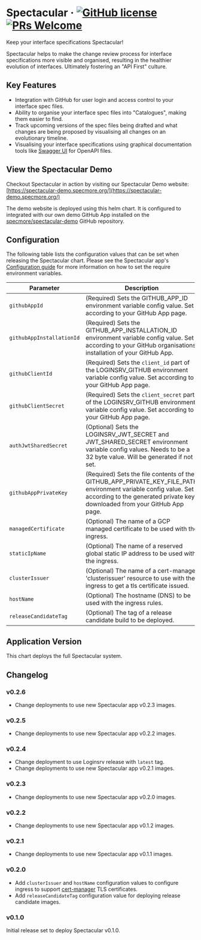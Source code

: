 # Spectacular &middot; [![GitHub license](https://img.shields.io/badge/license-MIT-blue.svg)](https://github.com/specmore/spectacular/blob/master/LICENSE) [![PRs Welcome](https://img.shields.io/badge/PRs-welcome-brightgreen.svg)](https://github.com/specmore/spectacular/blob/master/CONTRIBUTING.md#your-first-pull-request)
Keep your interface specifications Spectacular!

Spectacular helps to make the change review process for interface specifications more visible and organised, resulting in the healthier evolution of interfaces. Ultimately fostering an "API First" culture.

## Key Features
* Integration with GitHub for user login and access control to your interface spec files.
* Ability to organise your interface spec files into "Catalogues", making them easier to find.
* Track upcoming versions of the spec files being drafted and what changes are being proposed by visualising all changes on an evolutionary timeline.
* Visualising your interface specifications using graphical documentation tools like [Swagger UI](https://github.com/swagger-api/swagger-ui) for OpenAPI files.

## View the Spectacular Demo
Checkout Spectacular in action by visiting our Spectacular Demo website: [https://spectacular-demo.specmore.org/](https://spectacular-demo.specmore.org/)

The demo website is deployed using this helm chart. It is configured to integrated with our own demo GitHub App installed on the [specmore/spectacular-demo](https://github.com/specmore/spectacular-demo) GitHub repository.

## Configuration
The following table lists the configuration values that can be set when releasing the Spectacular chart. Please see the Spectacular app's [Configuration guide](https://github.com/specmore/spectacular/blob/master/docs/configuration.md) for more information on how to set the require environment variables.

Parameter | Description | Default
--- | --- | ---
`githubAppId` | (Required) Sets the GITHUB_APP_ID environment variable config value. Set according to your GitHub App page. | `'70007'` (our demo app)
`githubAppInstallationId` | (Required) Sets the GITHUB_APP_INSTALLATION_ID environment variable config value. Set according to your GitHub organisations installation of your GitHub App. | `'9995096'` (our demo installation)
`githubClientId` | (Required) Sets the `client_id` part of the LOGINSRV_GITHUB environment variable config value. Set according to your GitHub App page. | `Iv1.a37ef4ddfbd85d96` (our demo app)
`githubClientSecret` | (Required) Sets the `client_secret` part of the LOGINSRV_GITHUB environment variable config value. Set according to your GitHub App page. | `46474a20eda30ee93df8b2e33fb448e1f482a2bf` (our demo app)
`authJwtSharedSecret` | (Optional) Sets the LOGINSRV_JWT_SECRET and JWT_SHARED_SECRET environment variable config values. Needs to be a 32 byte value. Will be generated if not set. | `57db0a7b4cbf1182832f377239a25a52`
`githubAppPrivateKey` | (Required) Sets the file contents of the GITHUB_APP_PRIVATE_KEY_FILE_PATH environment variable config value. Set according to the generated private key downloaded from your GitHub App page. | **...** (a key for our demo app)
`managedCertificate` | (Optional) The name of a GCP managed certificate to be used with the ingress. | none
`staticIpName` | (Optional) The name of a reserved global static IP address to be used with the ingress. | none
`clusterIssuer` | (Optional) The name of a cert-manager 'clusterissuer' resource to use with the ingress to get a tls certificate issued. | none
`hostName` | (Optional) The hostname (DNS) to be used with the ingress rules. | none
`releaseCandidateTag` | (Optional) The tag of a release candidate build to be deployed. | none

## Application Version
This chart deploys the full Spectacular system.

## Changelog
### v0.2.6
- Change deployments to use new Spectacular app v0.2.3 images.

### v0.2.5
- Change deployments to use new Spectacular app v0.2.2 images.
  
### v0.2.4
- Change deployment to use Loginsrv release with `latest` tag.
- Change deployments to use new Spectacular app v0.2.1 images.

### v0.2.3
- Change deployments to use new Spectacular app v0.2.0 images.
 
### v0.2.2
- Change deployments to use new Spectacular app v0.1.2 images.

### v0.2.1
- Change deployments to use new Spectacular app v0.1.1 images.

### v0.2.0
- Add `clusterIssuer` and `hostName` configuration values to configure ingress to support [cert-manager](https://cert-manager.io/) TLS certificates.
- Add `releaseCandidateTag` configuration value for deploying release candidate images.

### v0.1.0
Initial release set to deploy Spectacular v0.1.0.
